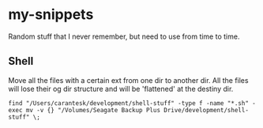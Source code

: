 # my-snippets
Random stuff that I never remember, but need to use from time to time.

## Shell

Move all the files with a certain ext from one dir to another dir. All the files will lose their og dir structure and will be 'flattened' at the destiny dir.

`find "/Users/carantesk/development/shell-stuff" -type f -name "*.sh" -exec mv -v {} "/Volumes/Seagate Backup Plus Drive/development/shell-stuff" \;`
